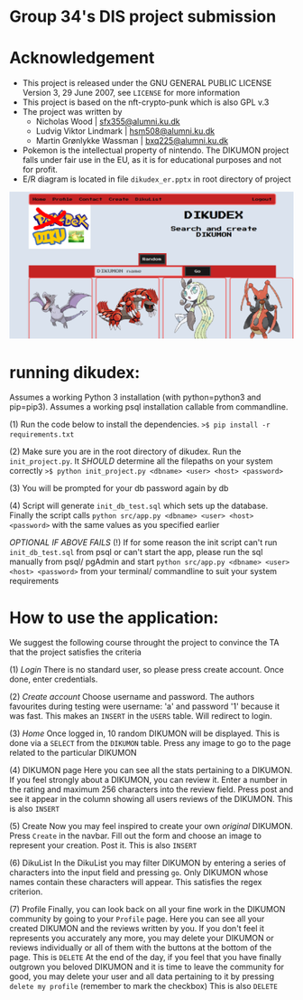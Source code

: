 # Group 34's DIS project submission

# Acknowledgement
- This project is released under the GNU GENERAL PUBLIC LICENSE Version 3, 29 June 2007, see `LICENSE` for more information
- This project is based on the nft-crypto-punk which is also GPL v.3
- The project was written by
	- Nicholas Wood | sfx355@alumni.ku.dk
	- Ludvig Viktor Lindmark | hsm508@alumni.ku.dk
	- Martin Grønlykke Wassman | bxq225@alumni.ku.dk
- Pokemon is the intellectual property of nintendo. The DIKUMON project falls under fair use in the EU, as it is for educational purposes and not for profit.
- E/R diagram is located in file `dikudex_er.pptx` in root directory of project

![](tmp/dikupic.PNG)

# running dikudex:

Assumes a working Python 3 installation (with python=python3 and pip=pip3).
Assumes a working psql installation callable from commandline.

(1) Run the code below to install the dependencies.
`>$ pip install -r requirements.txt`

(2) Make sure you are in the root directory of dikudex. Run the `init_project.py`. It *SHOULD* determine all the filepaths on your system correctly
`>$ python init_project.py <dbname> <user> <host> <password>`

(3) You will be prompted for your db password again by db

(4) Script will generate `init_db_test.sql` which sets up the database. Finally the script calls `python src/app.py <dbname> <user> <host> <password>` with the same values as you specified earlier

*OPTIONAL IF ABOVE FAILS*
(!) If for some reason the init script can't run `init_db_test.sql` from psql or can't start the app, please run the sql manually from psql/ pgAdmin and start `python src/app.py <dbname> <user> <host> <password>` from your terminal/ commandline to suit your system requirements

# How to use the application:
We suggest the following course throught the project to convince the TA that the project satisfies the criteria

(1) *Login*
There is no standard user, so please press create account. Once done, enter credentials.

(2) *Create account*
Choose username and password. The authors favourites during testing were username: 'a' and password '1' because it was fast.
This makes an `INSERT` in the `USERS` table.
Will redirect to login.

(3) *Home*
Once logged in, 10 random DIKUMON will be displayed. 
This is done via a `SELECT` from the `DIKUMON` table.
Press any image to go to the page related to the particular DIKUMON

(4) DIKUMON page
Here you can see all the stats pertaining to a DIKUMON.
If you feel strongly about a DIKUMON, you can review it. Enter a number in the rating and maximum 256 characters into the review field. Press post and see it appear in the column showing all users reviews of the DIKUMON.
This is also `INSERT`

(5) Create
Now you may feel inspired to create your own _original_ DIKUMON.
Press `Create` in the navbar. Fill out the form and choose an image to represent your creation. Post it. 
This is also `INSERT`

(6) DikuList
In the DikuList you may filter DIKUMON by entering a series of characters into the input field and pressing `go`.
Only DIKUMON whose names contain these characters will appear.
This satisfies the regex criterion.

(7) Profile
Finally, you can look back on all your fine work in the DIKUMON community by going to your `Profile` page.
Here you can see all your created DIKUMON and the reviews written by you.
If you don't feel it represents you accurately any more, you may delete your DIKUMON or reviews individually or all of them with the buttons at the bottom of the page.
This is `DELETE`
At the end of the day, if you feel that you have finally outgrown you beloved DIKUMON and it is time to leave the community for good, you may delete your user and all data pertaining to it by pressing `delete my profile` (remember to mark the checkbox)
This is also `DELETE`



